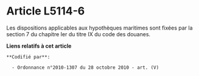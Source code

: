 # Article L5114-6

Les dispositions applicables aux hypothèques maritimes sont fixées par la section 7 du chapitre Ier du titre IX du code des
douanes.

**Liens relatifs à cet article**

	**Codifié par**:

	  - Ordonnance n°2010-1307 du 28 octobre 2010 - art. (V)
